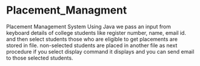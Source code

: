 # Placement_Managment
Placement Management System Using Java
we pass an input from keyboard details of college students like register number, name, email id.
and then select students those who are eligible to get placements are stored in file.
non-selected students are placed in another file
as next procedure if you select display command it displays and 
you can send email to those selected students.
